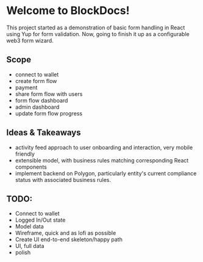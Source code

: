 # Welcome to BlockDocs!
This project started as a demonstration of basic form handling in React using Yup for form validation. Now, going to finish it up as a configurable web3 form wizard.

## Scope
- connect to wallet
- create form flow
- payment
- share form flow with users
- form flow dashboard
- admin dashboard
- update form flow progress

## Ideas & Takeaways
- activity feed approach to user onboarding and interaction, very mobile friendly
- extensible model, with business rules matching corresponding React components
- implement backend on Polygon, particularly entity's current compliance status with associated business rules.

## TODO:
- Connect to wallet
- Logged In/Out state
- Model data
- Wireframe, quick and as lofi as possible
- Create UI end-to-end skeleton/happy path
- UI, full data
- polish